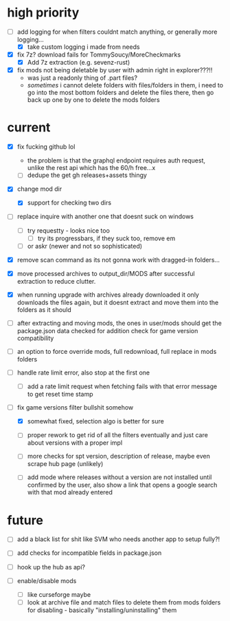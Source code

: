 # high priority

- [ ] add logging for when filters couldnt match anything, or generally more logging...
    - [x] take custom logging i made from needs

- [x] fix 7z? download fails for TommySoucy/MoreCheckmarks
    - [x] Add 7z extraction (e.g. sevenz-rust)

- [x] fix mods not being deletable by user with admin right in explorer???!!
    - was just a readonly thing of .part files?
    - _sometimes_ i cannot delete folders with files/folders in them, i need to go into the most bottom folders and delete the files there, then go back up one by one to delete the mods folders


# current
- [x] fix fucking github lol
    - the problem is that the graphql endpoint requires auth request, unlike the rest api which has the 60/h free...x
    - [ ] dedupe the get gh releases+assets thingy

- [x] change mod dir
    - [x] support for checking two dirs

- [ ] replace inquire with another one that doesnt suck on windows
    - [ ] try requestty - looks nice too
        - [ ] try its progressbars, if they suck too, remove em
    - [ ] or askr (newer and not so sophisticated)

- [x] remove scan command as its not gonna work with dragged-in folders...

- [x] move processed archives to output_dir/MODS after successful extraction to reduce clutter.
- [x] when running upgrade with archives already downloaded it only downloads the files again, but it doesnt extract and move them into the folders as it should

- [ ] after extracting and moving mods, the ones in user/mods should get the package.json data checked for addition check for game version compatibility

- [ ] an option to force override mods, full redownload, full replace in mods folders

- [ ] handle rate limit error, also stop at the first one
    - [ ] add a rate limit request when fetching fails with that error message to get reset time stamp


- [ ] fix game versions filter bullshit somehow
    - [x] somewhat fixed, selection algo is better for sure
    - [ ] proper rework to get rid of all the filters eventually and just care about versions with a proper impl
    - [ ] more checks for spt version, description of release, maybe even scrape hub page (unlikely)
    - [ ] add mode where releases without a version are not installed until confirmed by the user, also show a link that opens a google search with that mod already entered


# future

- [ ] add a black list for shit like SVM who needs another app to setup fully?!

- [ ] add checks for incompatible fields in package.json

- [ ] hook up the hub as api?

- [ ] enable/disable mods
    - [ ] like curseforge maybe
    - [ ] look at archive file and match files to delete them from mods folders for disabling - basically "installing/uninstalling" them